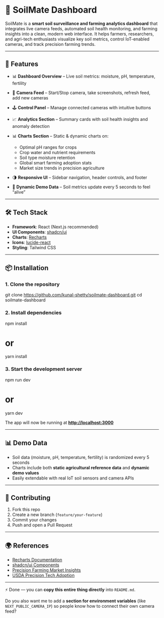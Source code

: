 # 🌱 SoilMate Dashboard

SoilMate is a **smart soil surveillance and farming analytics dashboard** that integrates live camera feeds, automated soil health monitoring, and farming insights into a clean, modern web interface.
It helps farmers, researchers, and agri-tech enthusiasts visualize key soil metrics, control IoT-enabled cameras, and track precision farming trends.

---

## 🚀 Features

* 📊 **Dashboard Overview** – Live soil metrics: moisture, pH, temperature, fertility
* 🎥 **Camera Feed** – Start/Stop camera, take screenshots, refresh feed, add new cameras
* 🕹 **Control Panel** – Manage connected cameras with intuitive buttons
* 📈 **Analytics Section** – Summary cards with soil health insights and anomaly detection
* 📊 **Charts Section** – Static & dynamic charts on:

  * Optimal pH ranges for crops
  * Crop water and nutrient requirements
  * Soil type moisture retention
  * Global smart farming adoption stats
  * Market size trends in precision agriculture
* 🌗 **Responsive UI** – Sidebar navigation, header controls, and footer
* 🔄 **Dynamic Demo Data** – Soil metrics update every 5 seconds to feel “alive”

---

## 🛠️ Tech Stack

* **Framework**: React (Next.js recommended)
* **UI Components**: [shadcn/ui](https://ui.shadcn.com/)
* **Charts**: [Recharts](https://recharts.org/)
* **Icons**: [lucide-react](https://lucide.dev/)
* **Styling**: Tailwind CSS

---

## 📦 Installation

### 1. Clone the repository

git clone https://github.com/kunal-shetty/soilmate-dashboard.git
cd soilmate-dashboard


### 2. Install dependencies

npm install
# or
yarn install


### 3. Start the development server

npm run dev
# or
yarn dev

The app will now be running at **[http://localhost:3000](http://localhost:3000)**

---

## 📊 Demo Data

* Soil data (moisture, pH, temperature, fertility) is randomized every 5 seconds
* Charts include both **static agricultural reference data** and **dynamic demo values**
* Easily extendable with real IoT soil sensors and camera APIs

---

## 🤝 Contributing

1. Fork this repo
2. Create a new branch (`feature/your-feature`)
3. Commit your changes
4. Push and open a Pull Request

---

## 🌍 References

* [Recharts Documentation](https://recharts.org/en-US/)
* [shadcn/ui Components](https://ui.shadcn.com/)
* [Precision Farming Market Insights](https://www.precedenceresearch.com/precision-farming-market)
* [USDA Precision Tech Adoption](https://www.ers.usda.gov/data-products/charts-of-note/chart-detail?chartId=110550)

---

⚡ Done — you can **copy this entire thing directly** into `README.md`.

Do you also want me to add a **section for environment variables** (like `NEXT_PUBLIC_CAMERA_IP`) so people know how to connect their own camera feed?
